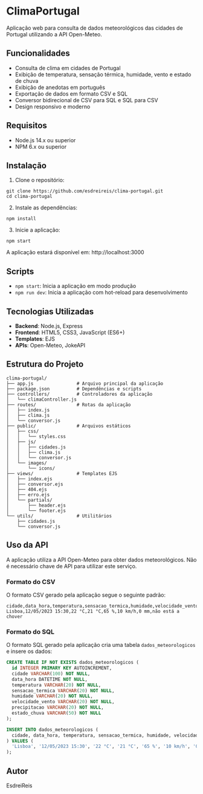 # ClimaPortugal

Aplicação web para consulta de dados meteorológicos das cidades de Portugal utilizando a API Open-Meteo.

## Funcionalidades

- Consulta de clima em cidades de Portugal
- Exibição de temperatura, sensação térmica, humidade, vento e estado de chuva
- Exibição de anedotas em português
- Exportação de dados em formato CSV e SQL
- Conversor bidirecional de CSV para SQL e SQL para CSV
- Design responsivo e moderno

## Requisitos

- Node.js 14.x ou superior
- NPM 6.x ou superior

## Instalação

1. Clone o repositório:
```
git clone https://github.com/esdreireis/clima-portugal.git
cd clima-portugal
```

2. Instale as dependências:
```
npm install
```

3. Inicie a aplicação:
```
npm start
```

A aplicação estará disponível em: http://localhost:3000

## Scripts

- `npm start`: Inicia a aplicação em modo produção
- `npm run dev`: Inicia a aplicação com hot-reload para desenvolvimento

## Tecnologias Utilizadas

- **Backend**: Node.js, Express
- **Frontend**: HTML5, CSS3, JavaScript (ES6+)
- **Templates**: EJS
- **APIs**: Open-Meteo, JokeAPI

## Estrutura do Projeto

```
clima-portugal/
├── app.js                # Arquivo principal da aplicação
├── package.json          # Dependências e scripts
├── controllers/          # Controladores da aplicação
│   └── climaController.js
├── routes/               # Rotas da aplicação
│   ├── index.js
│   ├── clima.js
│   └── conversor.js
├── public/               # Arquivos estáticos
│   ├── css/
│   │   └── styles.css
│   ├── js/
│   │   ├── cidades.js
│   │   ├── clima.js
│   │   └── conversor.js
│   └── images/
│       └── icons/
├── views/                # Templates EJS
│   ├── index.ejs
│   ├── conversor.ejs
│   ├── 404.ejs
│   ├── erro.ejs
│   └── partials/
│       ├── header.ejs
│       └── footer.ejs
└── utils/                # Utilitários
    ├── cidades.js
    └── conversor.js
```

## Uso da API

A aplicação utiliza a API Open-Meteo para obter dados meteorológicos. Não é necessário chave de API para utilizar este serviço.

### Formato do CSV

O formato CSV gerado pela aplicação segue o seguinte padrão:

```
cidade,data_hora,temperatura,sensacao_termica,humidade,velocidade_vento,precipitacao,estado_chuva
Lisboa,12/05/2023 15:30,22 °C,21 °C,65 %,10 km/h,0 mm,não está a chover
```

### Formato do SQL

O formato SQL gerado pela aplicação cria uma tabela `dados_meteorologicos` e insere os dados:

```sql
CREATE TABLE IF NOT EXISTS dados_meteorologicos (
  id INTEGER PRIMARY KEY AUTOINCREMENT,
  cidade VARCHAR(100) NOT NULL,
  data_hora DATETIME NOT NULL,
  temperatura VARCHAR(20) NOT NULL,
  sensacao_termica VARCHAR(20) NOT NULL,
  humidade VARCHAR(20) NOT NULL,
  velocidade_vento VARCHAR(20) NOT NULL,
  precipitacao VARCHAR(20) NOT NULL,
  estado_chuva VARCHAR(50) NOT NULL
);

INSERT INTO dados_meteorologicos (
  cidade, data_hora, temperatura, sensacao_termica, humidade, velocidade_vento, precipitacao, estado_chuva
) VALUES (
  'Lisboa', '12/05/2023 15:30', '22 °C', '21 °C', '65 %', '10 km/h', '0 mm', 'não está a chover'
);
```

## Autor

EsdreiReis
